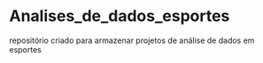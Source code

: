 # Analises_de_dados_esportes
repositório criado para armazenar projetos de análise de dados em esportes
